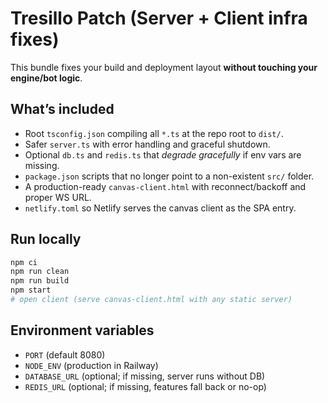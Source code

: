 # Tresillo Patch (Server + Client infra fixes)

This bundle fixes your build and deployment layout **without touching your engine/bot logic**.

## What’s included
- Root `tsconfig.json` compiling all `*.ts` at the repo root to `dist/`.
- Safer `server.ts` with error handling and graceful shutdown.
- Optional `db.ts` and `redis.ts` that *degrade gracefully* if env vars are missing.
- `package.json` scripts that no longer point to a non-existent `src/` folder.
- A production-ready `canvas-client.html` with reconnect/backoff and proper WS URL.
- `netlify.toml` so Netlify serves the canvas client as the SPA entry.

## Run locally
```bash
npm ci
npm run clean
npm run build
npm start
# open client (serve canvas-client.html with any static server)
```

## Environment variables
- `PORT` (default 8080)
- `NODE_ENV` (production in Railway)
- `DATABASE_URL` (optional; if missing, server runs without DB)
- `REDIS_URL` (optional; if missing, features fall back or no-op)
